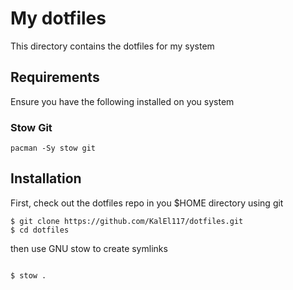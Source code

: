 # My dotfiles

This directory contains the dotfiles for my system

## Requirements

Ensure you have the following installed on you system

### Stow Git

```
pacman -Sy stow git
```

## Installation

First, check out the dotfiles repo in you $HOME directory using git

```
$ git clone https://github.com/KalEl117/dotfiles.git
$ cd dotfiles
```

then use GNU stow to create symlinks

```

$ stow .
```





